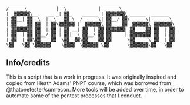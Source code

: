  ```
  ______             __              _______                    
 /      \           |  \            |       \                   
|  ▓▓▓▓▓▓\__    __ _| ▓▓_    ______ | ▓▓▓▓▓▓▓\ ______  _______  
| ▓▓__| ▓▓  \  |  \   ▓▓ \  /      \| ▓▓__/ ▓▓/      \|       \ 
| ▓▓    ▓▓ ▓▓  | ▓▓\▓▓▓▓▓▓ |  ▓▓▓▓▓▓\ ▓▓    ▓▓  ▓▓▓▓▓▓\ ▓▓▓▓▓▓▓\
| ▓▓▓▓▓▓▓▓ ▓▓  | ▓▓ | ▓▓ __| ▓▓  | ▓▓ ▓▓▓▓▓▓▓| ▓▓    ▓▓ ▓▓  | ▓▓
| ▓▓  | ▓▓ ▓▓__/ ▓▓ | ▓▓|  \ ▓▓__/ ▓▓ ▓▓     | ▓▓▓▓▓▓▓▓ ▓▓  | ▓▓
| ▓▓  | ▓▓\▓▓    ▓▓  \▓▓  ▓▓\▓▓    ▓▓ ▓▓      \▓▓     \ ▓▓  | ▓▓
 \▓▓   \▓▓ \▓▓▓▓▓▓    \▓▓▓▓  \▓▓▓▓▓▓ \▓▓       \▓▓▓▓▓▓▓\▓▓   \▓▓
 ```                                                             

## Info/credits
This is a script that is a work in progress. It was originally inspired and copied from Heath Adams' PNPT course, which was borrowed from @thatonetester/sumrecon.
More tools will be added over time, in order to automate some of the pentest processes that I conduct. 


